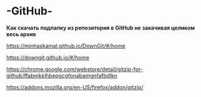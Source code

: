# -GitHub-
**Как скачать подпапку из репозитория в GitHub не закачивая целиком весь архив**

https://minhaskamal.github.io/DownGit/#/home

https://downgit.github.io/#/home

https://chrome.google.com/webstore/detail/gitzip-for-github/ffabmkklhbepgcgfonabamgnfafbdlkn

https://addons.mozilla.org/en-US/firefox/addon/gitzip/

